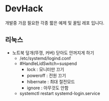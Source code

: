 # DevHack
개발중 가끔 필요한 각종 짧은 예제 및 꿀팁 레포 입니다.


## 리눅스

 
- 노트북 덮개(뚜껑, 커버) 닫아도 안꺼지게 하기
  - /etc/systemd/logind.conf
  - #HandleLidSwitch=suspend
    - lock      : 모니터만 끄기
    - poweroff  : 전원 끄기
    - hibernate : 최대 절전모드
    - ignore    : 아무것도 안함
  - systemctl restart systemd-login.service



